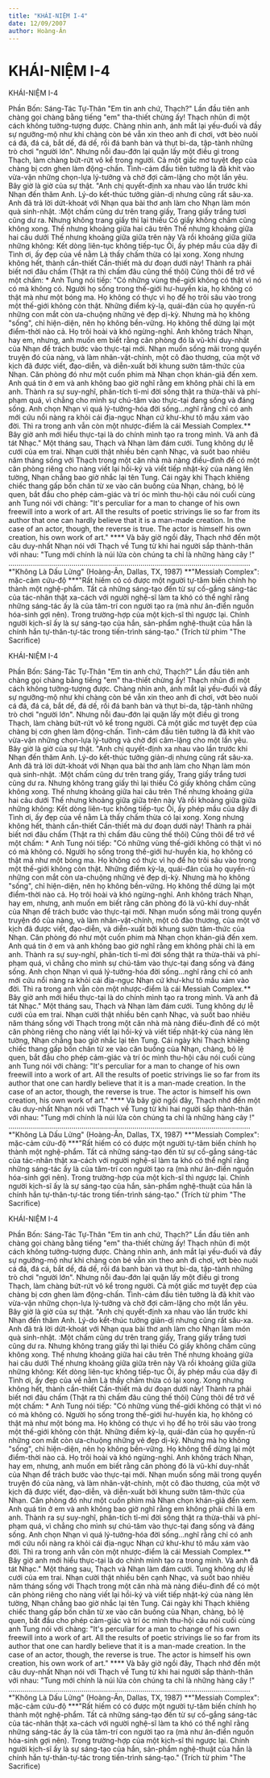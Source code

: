 ```yaml
---
title: "KHÁI-NIỆM I-4"
date: 12/09/2007
author: Hoàng-Ân
---
```


# KHÁI-NIỆM I-4

KHÁI-NIỆM I-4

Phần Bốn: Sáng-Tác Tự-Thân
     "Em tin anh chứ, Thạch?"
     Lần đầu tiên anh chàng gọi chàng bằng tiếng "em" tha-thiết chừng ấy!  Thạch nhũn đi một cách không tưởng-tượng được.  Chàng nhìn anh, ánh mắt lại yếu-đuối và đầy sự ngưỡng-mộ như khi chàng còn bé vẫn xin theo anh đi chơi, vớt bèo nuôi cá đá, đá cá, bắt dế, đá dế, rồi đá banh bàn và thụt bi-da, tập-tành những trò chơi "người lớn".  Nhưng nỗi đau-đớn lại quặn lấy một điều gì trong Thạch, làm chàng bứt-rứt vô kể trong người. Cả một giấc mơ tuyệt đẹp của chàng bị cơn ghen làm động-chấn.  Tình-cảm đầu tiên tưởng là đã khít vào vừa-vặn những chọn-lựa lý-tưởng và chờ đợi câm-lặng cho một lần yêu.  Bây giờ là giờ của sự thật.
     "Anh chị quyết-định xa nhau vào lần trước khi Nhạn đến thăm Anh.  Lý-do kết-thúc tưởng giản-dị nhưng cũng rất sâu-xa.  Anh đã trả lời dứt-khoát với Nhạn qua bài thơ anh làm cho Nhạn làm món quà sinh-nhật.
     :Một chấm cũng dư trên trang giấy,
      Trang giấy trắng tươi cũng dư ra.
      Nhưng không trang giấy thì lại thiếu
      Có giấy không chấm cũng không xong.
      Thế nhưng khoảng giữa hai câu trên
      Thế nhưng khoảng giữa hai câu dưới
      Thế nhưng khoảng giữa giữa trên này
      Và rồi khoảng giữa giữa những không:
      Kết dòng liên-tục không tiếp-tục
      Ôi, ấy phép mầu của dậy đi
      Tình ơi, ấy đẹp của về nằm
      Là thấy chấm thừa có lại xong.
      Xong nhưng không hết, thành cần-thiết
      Cần-thiết mà dư đoạn dưới này!
      Thành ra phải biết nơi đâu chấm
      (Thật ra thì chấm đâu cũng thế thôi)
      Cũng thôi để trở về một chấm: *
Anh Tung nói tiếp: "Có những vùng thế-giới không có thật vì nó có mà không có.  Người họ sống trong thế-giới hư-huyền kia, họ không có thật mà như một bóng ma.  Họ không có thực vì họ để họ trôi sâu vào trong một thế-giới không còn thật.  Những điểm kỳ-lạ, quái-đản của họ quyến-rũ những con mắt còn ưa-chuộng những vẻ đẹp dị-kỳ.  Nhưng mà họ không "sống", chỉ hiện-diện, nên họ không bền-vững.  Họ không thể dừng lại một điểm-thời nào cả.  Họ trôi hoài và khó ngừng-nghỉ.  Anh không trách Nhạn, hay em, nhưng, anh muốn em biết rằng căn phòng đó là vũ-khí duy-nhất của Nhạn để trách bước vào thực-tại mới.  Nhạn muốn sống mãi trong quyển truyện đó của nàng, và làm nhân-vật-chính, một cô đào thương, của một vở kịch đã được viết, đạo-diễn, và diễn-xuất bởi khung sườn tâm-thức của Nhạn.  Căn phòng đó như một cuốn phim mà Nhạn chọn khán-giả đến xem.  Anh quá tin ở em và anh không bao giờ nghĩ rằng em không phải chỉ là em anh.  Thành ra sự suy-nghĩ, phân-tích tỉ-mỉ đời sống thật ra thừa-thãi và phí-phạm quá, vì chẳng cho mình sự chú-tâm vào thực-tại đang sống và đáng sống.  Anh chọn Nhạn vì quá lý-tưởng-hóa đời sống...nghĩ rằng chỉ có anh mới cứu nổi nàng ra khỏi cái địa-ngục Nhạn cứ khư-khư tô mầu xám vào đời.  Thì ra trong anh vẫn còn một nhược-điểm là cái Messiah Complex.**  Bây giờ anh mới hiểu thực-tại là do chính mình tạo ra trong mình.  Và anh đã tát Nhạc."
      Một tháng sau, Thạch và Nhạn làm đám cưới.  Tung không dự lễ cưới của em trai.  Nhạn cười thật nhiều bên cạnh Nhạc, và suốt bao nhiêu năm tháng sống với Thạch trong một căn nhà mà nàng điều-đình để có một căn phòng riêng cho nàng viết lại hồi-ký và viết tiếp nhật-ký của nàng lên tường, Nhạn chẳng bao giờ nhắc lại tên Tung.
     Cái ngày khi Thạch khiêng chiếc thang gấp bốn chân từ xe vào căn buồng của Nhạn, chàng, bỏ lệ quen, bắt đầu cho phép cảm-giác và trí óc mình thu-hội câu nói cuối cùng anh Tung nói với chàng: "It's perculiar for a man to change of his own freewill into a work of art.  All the results of poetic strivings lie so far from its author that o­ne can hardly believe that it is a man-made creation.  In the case of an actor, though, the reverse is true.  The actor is himself his own creation, his own work of art." ****
      Và bây giờ ngồi đây, Thạch nhớ đến một câu duy-nhất Nhạn nói với Thạch về Tung từ khi hai người sắp thành-thân với nhau: "Tung mới chính là núi lửa còn chúng ta chỉ là những hàng cây !"
.......................................................................................................................
*"Không Là Dấu Lửng" (Hoàng-Ân, Dallas, TX, 1987)
**"Messiah Complex": mặc-cảm cứu-độ
***"Rất hiếm có có được một người tự-tâm biến chính họ thành một nghệ-phẩm.  Tất cả những sáng-tạo đến từ sự cố-gắng sáng-tác của tác-nhân thật xa-cách với người nghệ-sĩ làm ta khó có thể nghĩ rằng những sáng-tác ấy là của tâm-trí con người tạo ra (mà như ân-điển nguồn hóa-sinh gợi nên).  Trong trường-hợp của một kịch-sĩ thì ngược lại.  Chính người kịch-sĩ ấy là sự sáng-tạo của hắn, sản-phẩm nghệ-thuật của hắn là chính hắn tự-thân-tự-tác trong tiến-trình sáng-tạo." (Trích từ phim "The Sacrifice)

KHÁI-NIỆM I-4

Phần Bốn: Sáng-Tác Tự-Thân
     "Em tin anh chứ, Thạch?"
     Lần đầu tiên anh chàng gọi chàng bằng tiếng "em" tha-thiết chừng ấy!  Thạch nhũn đi một cách không tưởng-tượng được.  Chàng nhìn anh, ánh mắt lại yếu-đuối và đầy sự ngưỡng-mộ như khi chàng còn bé vẫn xin theo anh đi chơi, vớt bèo nuôi cá đá, đá cá, bắt dế, đá dế, rồi đá banh bàn và thụt bi-da, tập-tành những trò chơi "người lớn".  Nhưng nỗi đau-đớn lại quặn lấy một điều gì trong Thạch, làm chàng bứt-rứt vô kể trong người. Cả một giấc mơ tuyệt đẹp của chàng bị cơn ghen làm động-chấn.  Tình-cảm đầu tiên tưởng là đã khít vào vừa-vặn những chọn-lựa lý-tưởng và chờ đợi câm-lặng cho một lần yêu.  Bây giờ là giờ của sự thật.
     "Anh chị quyết-định xa nhau vào lần trước khi Nhạn đến thăm Anh.  Lý-do kết-thúc tưởng giản-dị nhưng cũng rất sâu-xa.  Anh đã trả lời dứt-khoát với Nhạn qua bài thơ anh làm cho Nhạn làm món quà sinh-nhật.
     :Một chấm cũng dư trên trang giấy,
      Trang giấy trắng tươi cũng dư ra.
      Nhưng không trang giấy thì lại thiếu
      Có giấy không chấm cũng không xong.
      Thế nhưng khoảng giữa hai câu trên
      Thế nhưng khoảng giữa hai câu dưới
      Thế nhưng khoảng giữa giữa trên này
      Và rồi khoảng giữa giữa những không:
      Kết dòng liên-tục không tiếp-tục
      Ôi, ấy phép mầu của dậy đi
      Tình ơi, ấy đẹp của về nằm
      Là thấy chấm thừa có lại xong.
      Xong nhưng không hết, thành cần-thiết
      Cần-thiết mà dư đoạn dưới này!
      Thành ra phải biết nơi đâu chấm
      (Thật ra thì chấm đâu cũng thế thôi)
      Cũng thôi để trở về một chấm: *
Anh Tung nói tiếp: "Có những vùng thế-giới không có thật vì nó có mà không có.  Người họ sống trong thế-giới hư-huyền kia, họ không có thật mà như một bóng ma.  Họ không có thực vì họ để họ trôi sâu vào trong một thế-giới không còn thật.  Những điểm kỳ-lạ, quái-đản của họ quyến-rũ những con mắt còn ưa-chuộng những vẻ đẹp dị-kỳ.  Nhưng mà họ không "sống", chỉ hiện-diện, nên họ không bền-vững.  Họ không thể dừng lại một điểm-thời nào cả.  Họ trôi hoài và khó ngừng-nghỉ.  Anh không trách Nhạn, hay em, nhưng, anh muốn em biết rằng căn phòng đó là vũ-khí duy-nhất của Nhạn để trách bước vào thực-tại mới.  Nhạn muốn sống mãi trong quyển truyện đó của nàng, và làm nhân-vật-chính, một cô đào thương, của một vở kịch đã được viết, đạo-diễn, và diễn-xuất bởi khung sườn tâm-thức của Nhạn.  Căn phòng đó như một cuốn phim mà Nhạn chọn khán-giả đến xem.  Anh quá tin ở em và anh không bao giờ nghĩ rằng em không phải chỉ là em anh.  Thành ra sự suy-nghĩ, phân-tích tỉ-mỉ đời sống thật ra thừa-thãi và phí-phạm quá, vì chẳng cho mình sự chú-tâm vào thực-tại đang sống và đáng sống.  Anh chọn Nhạn vì quá lý-tưởng-hóa đời sống...nghĩ rằng chỉ có anh mới cứu nổi nàng ra khỏi cái địa-ngục Nhạn cứ khư-khư tô mầu xám vào đời.  Thì ra trong anh vẫn còn một nhược-điểm là cái Messiah Complex.**  Bây giờ anh mới hiểu thực-tại là do chính mình tạo ra trong mình.  Và anh đã tát Nhạc."
      Một tháng sau, Thạch và Nhạn làm đám cưới.  Tung không dự lễ cưới của em trai.  Nhạn cười thật nhiều bên cạnh Nhạc, và suốt bao nhiêu năm tháng sống với Thạch trong một căn nhà mà nàng điều-đình để có một căn phòng riêng cho nàng viết lại hồi-ký và viết tiếp nhật-ký của nàng lên tường, Nhạn chẳng bao giờ nhắc lại tên Tung.
     Cái ngày khi Thạch khiêng chiếc thang gấp bốn chân từ xe vào căn buồng của Nhạn, chàng, bỏ lệ quen, bắt đầu cho phép cảm-giác và trí óc mình thu-hội câu nói cuối cùng anh Tung nói với chàng: "It's perculiar for a man to change of his own freewill into a work of art.  All the results of poetic strivings lie so far from its author that o­ne can hardly believe that it is a man-made creation.  In the case of an actor, though, the reverse is true.  The actor is himself his own creation, his own work of art." ****
      Và bây giờ ngồi đây, Thạch nhớ đến một câu duy-nhất Nhạn nói với Thạch về Tung từ khi hai người sắp thành-thân với nhau: "Tung mới chính là núi lửa còn chúng ta chỉ là những hàng cây !"
.......................................................................................................................
*"Không Là Dấu Lửng" (Hoàng-Ân, Dallas, TX, 1987)
**"Messiah Complex": mặc-cảm cứu-độ
***"Rất hiếm có có được một người tự-tâm biến chính họ thành một nghệ-phẩm.  Tất cả những sáng-tạo đến từ sự cố-gắng sáng-tác của tác-nhân thật xa-cách với người nghệ-sĩ làm ta khó có thể nghĩ rằng những sáng-tác ấy là của tâm-trí con người tạo ra (mà như ân-điển nguồn hóa-sinh gợi nên).  Trong trường-hợp của một kịch-sĩ thì ngược lại.  Chính người kịch-sĩ ấy là sự sáng-tạo của hắn, sản-phẩm nghệ-thuật của hắn là chính hắn tự-thân-tự-tác trong tiến-trình sáng-tạo." (Trích từ phim "The Sacrifice)

KHÁI-NIỆM I-4

Phần Bốn: Sáng-Tác Tự-Thân
     "Em tin anh chứ, Thạch?"
     Lần đầu tiên anh chàng gọi chàng bằng tiếng "em" tha-thiết chừng ấy!  Thạch nhũn đi một cách không tưởng-tượng được.  Chàng nhìn anh, ánh mắt lại yếu-đuối và đầy sự ngưỡng-mộ như khi chàng còn bé vẫn xin theo anh đi chơi, vớt bèo nuôi cá đá, đá cá, bắt dế, đá dế, rồi đá banh bàn và thụt bi-da, tập-tành những trò chơi "người lớn".  Nhưng nỗi đau-đớn lại quặn lấy một điều gì trong Thạch, làm chàng bứt-rứt vô kể trong người. Cả một giấc mơ tuyệt đẹp của chàng bị cơn ghen làm động-chấn.  Tình-cảm đầu tiên tưởng là đã khít vào vừa-vặn những chọn-lựa lý-tưởng và chờ đợi câm-lặng cho một lần yêu.  Bây giờ là giờ của sự thật.
     "Anh chị quyết-định xa nhau vào lần trước khi Nhạn đến thăm Anh.  Lý-do kết-thúc tưởng giản-dị nhưng cũng rất sâu-xa.  Anh đã trả lời dứt-khoát với Nhạn qua bài thơ anh làm cho Nhạn làm món quà sinh-nhật.
     :Một chấm cũng dư trên trang giấy,
      Trang giấy trắng tươi cũng dư ra.
      Nhưng không trang giấy thì lại thiếu
      Có giấy không chấm cũng không xong.
      Thế nhưng khoảng giữa hai câu trên
      Thế nhưng khoảng giữa hai câu dưới
      Thế nhưng khoảng giữa giữa trên này
      Và rồi khoảng giữa giữa những không:
      Kết dòng liên-tục không tiếp-tục
      Ôi, ấy phép mầu của dậy đi
      Tình ơi, ấy đẹp của về nằm
      Là thấy chấm thừa có lại xong.
      Xong nhưng không hết, thành cần-thiết
      Cần-thiết mà dư đoạn dưới này!
      Thành ra phải biết nơi đâu chấm
      (Thật ra thì chấm đâu cũng thế thôi)
      Cũng thôi để trở về một chấm: *
Anh Tung nói tiếp: "Có những vùng thế-giới không có thật vì nó có mà không có.  Người họ sống trong thế-giới hư-huyền kia, họ không có thật mà như một bóng ma.  Họ không có thực vì họ để họ trôi sâu vào trong một thế-giới không còn thật.  Những điểm kỳ-lạ, quái-đản của họ quyến-rũ những con mắt còn ưa-chuộng những vẻ đẹp dị-kỳ.  Nhưng mà họ không "sống", chỉ hiện-diện, nên họ không bền-vững.  Họ không thể dừng lại một điểm-thời nào cả.  Họ trôi hoài và khó ngừng-nghỉ.  Anh không trách Nhạn, hay em, nhưng, anh muốn em biết rằng căn phòng đó là vũ-khí duy-nhất của Nhạn để trách bước vào thực-tại mới.  Nhạn muốn sống mãi trong quyển truyện đó của nàng, và làm nhân-vật-chính, một cô đào thương, của một vở kịch đã được viết, đạo-diễn, và diễn-xuất bởi khung sườn tâm-thức của Nhạn.  Căn phòng đó như một cuốn phim mà Nhạn chọn khán-giả đến xem.  Anh quá tin ở em và anh không bao giờ nghĩ rằng em không phải chỉ là em anh.  Thành ra sự suy-nghĩ, phân-tích tỉ-mỉ đời sống thật ra thừa-thãi và phí-phạm quá, vì chẳng cho mình sự chú-tâm vào thực-tại đang sống và đáng sống.  Anh chọn Nhạn vì quá lý-tưởng-hóa đời sống...nghĩ rằng chỉ có anh mới cứu nổi nàng ra khỏi cái địa-ngục Nhạn cứ khư-khư tô mầu xám vào đời.  Thì ra trong anh vẫn còn một nhược-điểm là cái Messiah Complex.**  Bây giờ anh mới hiểu thực-tại là do chính mình tạo ra trong mình.  Và anh đã tát Nhạc."
      Một tháng sau, Thạch và Nhạn làm đám cưới.  Tung không dự lễ cưới của em trai.  Nhạn cười thật nhiều bên cạnh Nhạc, và suốt bao nhiêu năm tháng sống với Thạch trong một căn nhà mà nàng điều-đình để có một căn phòng riêng cho nàng viết lại hồi-ký và viết tiếp nhật-ký của nàng lên tường, Nhạn chẳng bao giờ nhắc lại tên Tung.
     Cái ngày khi Thạch khiêng chiếc thang gấp bốn chân từ xe vào căn buồng của Nhạn, chàng, bỏ lệ quen, bắt đầu cho phép cảm-giác và trí óc mình thu-hội câu nói cuối cùng anh Tung nói với chàng: "It's perculiar for a man to change of his own freewill into a work of art.  All the results of poetic strivings lie so far from its author that o­ne can hardly believe that it is a man-made creation.  In the case of an actor, though, the reverse is true.  The actor is himself his own creation, his own work of art." ****
      Và bây giờ ngồi đây, Thạch nhớ đến một câu duy-nhất Nhạn nói với Thạch về Tung từ khi hai người sắp thành-thân với nhau: "Tung mới chính là núi lửa còn chúng ta chỉ là những hàng cây !"
.......................................................................................................................
*"Không Là Dấu Lửng" (Hoàng-Ân, Dallas, TX, 1987)
**"Messiah Complex": mặc-cảm cứu-độ
***"Rất hiếm có có được một người tự-tâm biến chính họ thành một nghệ-phẩm.  Tất cả những sáng-tạo đến từ sự cố-gắng sáng-tác của tác-nhân thật xa-cách với người nghệ-sĩ làm ta khó có thể nghĩ rằng những sáng-tác ấy là của tâm-trí con người tạo ra (mà như ân-điển nguồn hóa-sinh gợi nên).  Trong trường-hợp của một kịch-sĩ thì ngược lại.  Chính người kịch-sĩ ấy là sự sáng-tạo của hắn, sản-phẩm nghệ-thuật của hắn là chính hắn tự-thân-tự-tác trong tiến-trình sáng-tạo." (Trích từ phim "The Sacrifice)

